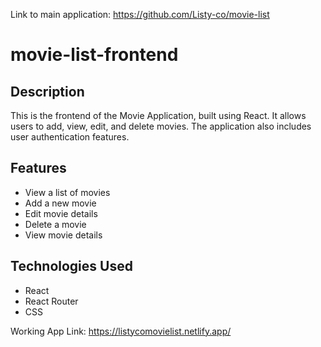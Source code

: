 Link to main application: https://github.com/Listy-co/movie-list

# movie-list-frontend

## Description

This is the frontend of the Movie Application, built using React. It allows users to add, view, edit, and delete movies. The application also includes user authentication features.

## Features

- View a list of movies
- Add a new movie
- Edit movie details
- Delete a movie
- View movie details

## Technologies Used

- React
- React Router
- CSS

Working App Link: https://listycomovielist.netlify.app/

